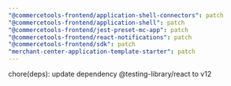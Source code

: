 ```yaml
---
"@commercetools-frontend/application-shell-connectors": patch
"@commercetools-frontend/application-shell": patch
"@commercetools-frontend/jest-preset-mc-app": patch
"@commercetools-frontend/react-notifications": patch
"@commercetools-frontend/sdk": patch
"merchant-center-application-template-starter": patch
---
```


chore(deps): update dependency @testing-library/react to v12

